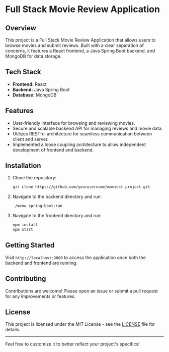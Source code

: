 # Full Stack Movie Review Application

## Overview
This project is a Full Stack Movie Review Application that allows users to browse movies and submit reviews. Built with a clear separation of concerns, it features a React frontend, a Java Spring Boot backend, and MongoDB for data storage. 

## Tech Stack
- **Frontend:** React
- **Backend:** Java Spring Boot
- **Database:** MongoDB

## Features
- User-friendly interface for browsing and reviewing movies.
- Secure and scalable backend API for managing reviews and movie data.
- Utilizes RESTful architecture for seamless communication between client and server.
- Implemented a loose coupling architecture to allow independent development of frontend and backend.

## Installation
1. Clone the repository:
   ```bash
   git clone https://github.com/yourusername/moviest-project.git
   ```
2. Navigate to the backend directory and run:
   ```bash
   ./mvnw spring-boot:run
   ```
3. Navigate to the frontend directory and run:
   ```bash
   npm install
   npm start
   ```

## Getting Started
Visit `http://localhost:3000` to access the application once both the backend and frontend are running.

## Contributing
Contributions are welcome! Please open an issue or submit a pull request for any improvements or features.

## License
This project is licensed under the MIT License - see the [LICENSE](LICENSE) file for details.

---

Feel free to customize it to better reflect your project's specifics!